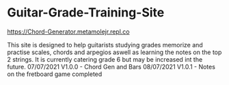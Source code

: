 # Guitar-Grade-Training-Site
https://Chord-Generator.metamolejr.repl.co

This site is designed to help guitarists studying grades memorize and practise scales, chords and arpegios aswell as learning the notes on the top 2 strings. It is currently catering grade 6 but may be increased int the future.
07/07/2021 V1.0.0 - Chord Gen and Bars
08/07/2021 V1.0.1 - Notes on the fretboard game completed
